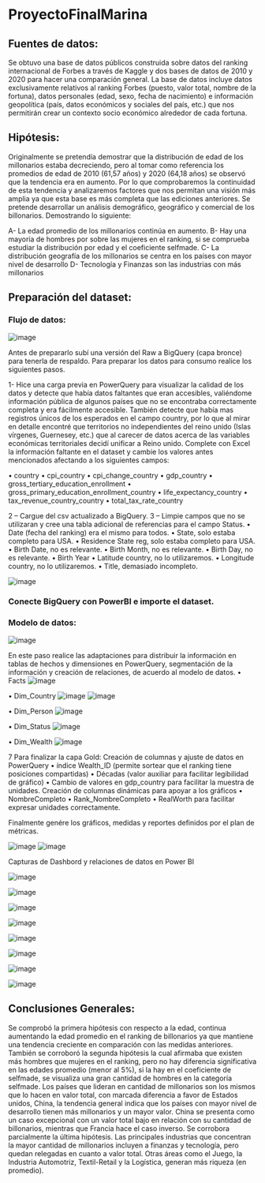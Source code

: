 # ProyectoFinalMarina

## Fuentes de datos: 

Se obtuvo una base de datos públicos construida sobre datos del ranking internacional de Forbes a través de Kaggle y dos bases de datos de 2010 y 2020 para hacer una comparación general.
La base de datos incluye datos exclusivamente relativos al ranking Forbes (puesto, valor total, nombre de la fortuna), datos personales (edad, sexo, fecha de nacimiento) e información geopolítica (país, datos económicos y sociales del país, etc.) que nos permitirán crear un contexto socio económico alrededor de cada fortuna.


## Hipótesis:

Originalmente se pretendía demostrar que la distribución de edad de los millonarios estaba decreciendo, pero al tomar como referencia los promedios de edad de 2010 (61,57 años) y 2020 (64,18 años) se observó que la tendencia era en aumento. Por lo que comprobaremos la continuidad de esta tendencia y analizaremos factores que nos permitan una visión más amplia ya que esta base es más completa que las ediciones anteriores.
Se pretende desarrollar un análisis demográfico, geográfico y comercial de los billonarios.
Demostrando lo siguiente:


A- La edad promedio de los millonarios continúa en aumento.
B- Hay una mayoría de hombres por sobre las mujeres en el ranking, si se comprueba estudiar la distribución por edad y el coeficiente selfmade.
C- La distribución geografía de los millonarios se centra en los países con mayor nivel de desarrollo
D- Tecnología y Finanzas son las industrias con más millonarios




## Preparación del dataset:
### Flujo de datos:

 ![image](https://github.com/DataMarina4/ProyectoFinalMarina/assets/96702261/93b3789d-5ac4-41ca-81dd-216ab67a40ea)


Antes de prepararlo subí una versión del Raw a BigQuery (capa bronce) para tenerla de respaldo.
Para preparar los datos para consumo realice los siguientes pasos. 

1- Hice una carga  previa en PowerQuery para visualizar la calidad de los datos y detecte que había datos faltantes que eran accesibles, valiéndome información pública de algunos países que no se encontraba correctamente completa y era fácilmente accesible.
También detecte que había mas registros únicos de los esperados en el campo country, por lo que al mirar en detalle encontré que territorios no independientes del reino unido (Islas vírgenes, Guernesey, etc.) que al carecer de datos acerca de las variables económicas territoriales decidí unificar a Reino unido. 
Complete con Excel la información faltante en el dataset y cambie los valores antes mencionados afectando a los siguientes campos:

•	country
•	cpi_country
•	cpi_change_country
•	gdp_country
•	gross_tertiary_education_enrollment
•	gross_primary_education_enrollment_country
•	life_expectancy_country
•	tax_revenue_country_country
•	total_tax_rate_country

2 – Cargue del csv actualizado a BigQuery.
3 – Limpie campos que no se utilizaran y cree una tabla adicional de referencias para el campo Status.
•	Date (fecha del ranking) era el mismo para todos.
•	State, solo estaba completo para USA.
•	Residence State reg, solo estaba completo para USA.
•	Birth Date, no es relevante.
•	Birth Month, no es relevante.
•	Birth Day, no es relevante.
•	Birth Year
•	Latitude country, no lo utilizaremos.
•	Longitude country, no lo utilizaremos.
•	Title, demasiado incompleto.

![image](https://github.com/DataMarina4/ProyectoFinalMarina/assets/96702261/204550e5-9b0c-40b3-a2a8-3e81f59122a0)


 
### Conecte BigQuery con PowerBI e importe el dataset.

### Modelo de datos:

![image](https://github.com/DataMarina4/ProyectoFinalMarina/assets/96702261/be4f53c0-8318-4070-aa0b-60e15bc2790d)

   
En este paso realice las adaptaciones para distribuir la información en tablas de hechos y dimensiones en PowerQuery, segmentación de la información y creación de relaciones, de acuerdo al modelo de datos.
•	Facts
![image](https://github.com/DataMarina4/ProyectoFinalMarina/assets/96702261/b93971cd-2564-40eb-bbfa-1abc115080b7)

 
•	Dim_Country
 ![image](https://github.com/DataMarina4/ProyectoFinalMarina/assets/96702261/baaf0a1f-ea98-4723-b8b1-2269cb79ba55)
![image](https://github.com/DataMarina4/ProyectoFinalMarina/assets/96702261/99a38785-993d-4cd6-9140-d019e66b5b93)

 
•	Dim_Person
 ![image](https://github.com/DataMarina4/ProyectoFinalMarina/assets/96702261/9a6d0781-4165-451a-b216-b3995980b037)

•	Dim_Status
 ![image](https://github.com/DataMarina4/ProyectoFinalMarina/assets/96702261/f54e2618-6a8e-4f23-a29f-24a8a19975de)

•	Dim_Wealth
![image](https://github.com/DataMarina4/ProyectoFinalMarina/assets/96702261/f62f5ef7-a7bc-43eb-a774-2f87c9677adc)

 
7 Para finalizar la capa Gold:
 Creación de columnas y ajuste de datos en PowerQuery
•	índice Wealth_ID (permite sortear que el ranking tiene posiciones compartidas)
•	Décadas (valor auxiliar para facilitar legibilidad de gráfico)
•	Cambio de valores en gdp_country para facilitar la muestra de unidades.
Creación de columnas dinámicas para apoyar a los gráficos
•	NombreCompleto
•	Rank_NombreCompleto
•	RealWorth para facilitar expresar unidades correctamente.

Finalmente genére los  gráficos, medidas y reportes definidos por el plan de métricas.

![image](https://github.com/DataMarina4/ProyectoFinalMarina/assets/96702261/98e139db-fcdc-43ca-b86a-3396328fcd8e)
 ![image](https://github.com/DataMarina4/ProyectoFinalMarina/assets/96702261/6aa8dac0-222a-4e10-ba5a-40c6c73d8c47)

 
Capturas de Dashbord y relaciones de datos en Power BI
 
![image](https://github.com/DataMarina4/ProyectoFinalMarina/assets/96702261/4bfbb2fb-210f-4901-8f2e-2574a8b7c30d)

![image](https://github.com/DataMarina4/ProyectoFinalMarina/assets/96702261/9f616c2b-0c1c-4e5f-b9ec-616095f8df40)

 ![image](https://github.com/DataMarina4/ProyectoFinalMarina/assets/96702261/e6c1780a-16f2-4597-b50f-10e9b1555399)

 ![image](https://github.com/DataMarina4/ProyectoFinalMarina/assets/96702261/73e47c63-5789-4b09-92e8-869972217bc8)

 ![image](https://github.com/DataMarina4/ProyectoFinalMarina/assets/96702261/9ce1b5d3-6645-414f-b55a-21c2206c6f04)
   
 ![image](https://github.com/DataMarina4/ProyectoFinalMarina/assets/96702261/6794c10c-549d-4664-94a2-46c5df8b7843)

 ![image](https://github.com/DataMarina4/ProyectoFinalMarina/assets/96702261/8bacbc09-a437-4652-a284-8de9ee7b415f)

![image](https://github.com/DataMarina4/ProyectoFinalMarina/assets/96702261/bfc7e3d9-0f1e-473b-8a2a-fb75eb400c9d)


## Conclusiones Generales: 

Se comprobó la primera hipótesis con respecto a la edad, continua aumentando la edad promedio en el ranking de billonarios ya que mantiene una tendencia creciente en comparación con las medidas anteriores.
También se corroboró la segunda hipótesis la cual afirmaba que existen más hombres que mujeres en el ranking, pero no hay diferencia significativa en las edades promedio (menor al 5%), si la hay en el coeficiente de selfmade, se visualiza una gran cantidad de hombres en la categoría selfmade.
Los países que lideran en cantidad de millonarios son los mismos que lo hacen en valor total, con marcada diferencia a favor de Estados unidos, China, la tendencia general indica que los países con mayor nivel de desarrollo tienen más millonarios y un mayor valor.
China se presenta como un caso excepcional con un valor total bajo en relación con su cantidad de billonarios, mientras que Francia hace el caso inverso.
Se corrobora parcialmente la última hipótesis. Las principales industrias que concentran la mayor cantidad de millonarios incluyen a finanzas y tecnología, pero quedan relegadas en cuanto a valor total. Otras áreas como el Juego, la Industria Automotriz, Textil-Retail y la Logística, generan más riqueza (en promedio).


